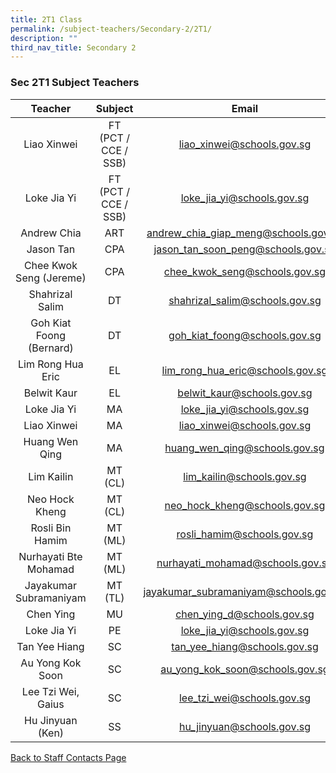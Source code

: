 ```yaml
---
title: 2T1 Class
permalink: /subject-teachers/Secondary-2/2T1/
description: ""
third_nav_title: Secondary 2
---
```

### Sec 2T1 Subject Teachers

| Teacher | Subject | Email |
|:---:|:---:|:---:|
| Liao Xinwei | FT (PCT / CCE / SSB) | liao_xinwei@schools.gov.sg |
| Loke Jia Yi |  FT (PCT / CCE / SSB) | loke_jia_yi@schools.gov.sg |
| Andrew Chia | ART | andrew_chia_giap_meng@schools.gov.sg |
| Jason Tan | CPA | jason_tan_soon_peng@schools.gov.sg |
| Chee Kwok Seng (Jereme) | CPA | chee_kwok_seng@schools.gov.sg |
|  Shahrizal Salim | DT | shahrizal_salim@schools.gov.sg |
| Goh Kiat Foong (Bernard) | DT | goh_kiat_foong@schools.gov.sg |
| Lim Rong Hua Eric | EL | lim_rong_hua_eric@schools.gov.sg |
| Belwit Kaur | EL | belwit_kaur@schools.gov.sg |
| Loke Jia Yi | MA | loke_jia_yi@schools.gov.sg |
| Liao Xinwei | MA | liao_xinwei@schools.gov.sg |
| Huang Wen Qing | MA | huang_wen_qing@schools.gov.sg |
| Lim Kailin | MT (CL) | lim_kailin@schools.gov.sg |
| Neo Hock Kheng | MT (CL) | neo_hock_kheng@schools.gov.sg |
| Rosli Bin Hamim | MT (ML) | rosli_hamim@schools.gov.sg |
| Nurhayati Bte Mohamad | MT (ML) | nurhayati_mohamad@schools.gov.sg |
|  Jayakumar Subramaniyam | MT (TL) |  jayakumar_subramaniyam@schools.gov.sg |
| Chen Ying | MU | chen_ying_d@schools.gov.sg |
| Loke Jia Yi | PE | loke_jia_yi@schools.gov.sg |
| Tan Yee Hiang | SC | tan_yee_hiang@schools.gov.sg |
| Au Yong Kok Soon | SC | au_yong_kok_soon@schools.gov.sg |
| Lee Tzi Wei, Gaius | SC | lee_tzi_wei@schools.gov.sg |
| Hu Jinyuan (Ken) | SS | hu_jinyuan@schools.gov.sg | 
 

[Back to Staff Contacts Page](https://staging.d1w3gt6qa53vq2.amplifyapp.com/about-us/school-staff-contacts/)